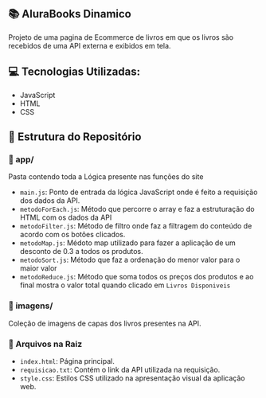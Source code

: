 ## 📚 AluraBooks Dinamico

Projeto de uma pagina de Ecommerce de livros em que os livros são recebidos de uma API externa e exibidos em tela.

## 💻 Tecnologias Utilizadas:

- JavaScript 
- HTML 
- CSS 

## 📂 Estrutura do Repositório

### 📁 app/

Pasta contendo toda a Lógica presente nas funções do site

- `main.js`: Ponto de entrada da lógica JavaScript onde é feito a requisição dos dados da API.
- `metodoForEach.js`: Método que percorre o array e faz a estruturação do HTML com os dados da API
- `metodoFilter.js`: Método de filtro onde faz a filtragem do conteúdo de acordo com os botôes clicados.
- `metodoMap.js`: Médoto map utilizado para fazer a aplicação de um desconto de 0.3 a todos os produtos.
- `metodoSort.js`:  Método que faz a ordenação do menor valor para o maior valor
- `metodoReduce.js`: Método que soma todos os preços dos produtos e ao final mostra o valor total quando clicado em `Livros Disponiveis`

### 📁 imagens/

Coleção de imagens de capas dos livros presentes na API.


### 📄 Arquivos na Raiz

- `index.html`: Página principal.
- `requisicao.txt`:  Contém o link da API utilizada na requisição.
- `style.css`: Estilos CSS utilizado na apresentação visual da aplicação web.

